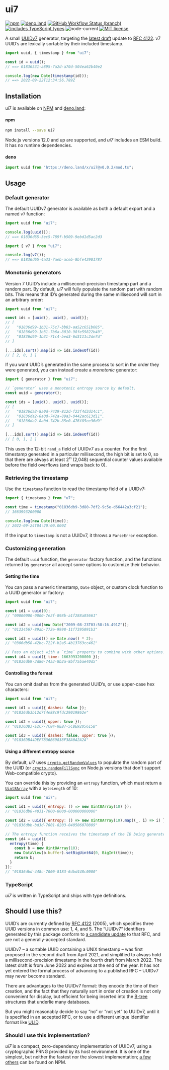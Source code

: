 ui7
===

[![npm](https://img.shields.io/npm/v/ui7?color=gray&label=%20&logo=npm)][npm]
[![deno.land](https://img.shields.io/github/v/tag/silverlyra/ui7?color=gray&label=%20&logo=deno&sort=semver)][deno]
[![GitHub Workflow Status (branch)](https://img.shields.io/github/workflow/status/silverlyra/ui7/CI/main?label=%20&logo=github)][build]
[![includes TypeScript types](https://img.shields.io/npm/types/ui7?color=333&label=%20&logo=typescript&logoColor=58baee)][typescript]
![node-current](https://img.shields.io/node/v/ui7?color=444&label=%20&logo=node.js)
[![MIT license](https://img.shields.io/npm/l/ui7?color=3ae)][license]

[npm]: https://www.npmjs.com/package/ui7
[deno]: https://deno.land/x/ui7
[build]: https://github.com/silverlyra/ui7/actions/workflows/ci.yml?query=branch%3Amain
[typescript]: https://deno.land/x/ui7/mod.ts
[license]: ./LICENSE

A small [UUIDv7][] generator, targeting the [latest draft][] update to [RFC 4122][]. v7 UUID’s are lexically sortable by their included timestamp.

[UUIDV7]: https://datatracker.ietf.org/doc/html/draft-peabody-dispatch-new-uuid-format-04#section-5.2
[latest draft]: https://datatracker.ietf.org/doc/html/draft-peabody-dispatch-new-uuid-format-04
[RFC 4122]: https://datatracker.ietf.org/doc/html/rfc4122

```js
import uuid, { timestamp } from "ui7";

const id = uuid();
// ==> 01836531-a895-7a2d-a70d-504ea62b40e2

console.log(new Date(timestamp(id)));
// ==> 2022-09-22T12:34:56.789Z
```

## Installation

ui7 is available on [NPM][npm] and [deno.land][deno]:

#### npm

```sh
npm install --save ui7
```

Node.js versions 12.0 and up are supported, and _ui7_ includes an ESM build. It has no runtime dependencies.

#### deno

```ts
import uuid from "https://deno.land/x/ui7@v0.0.2/mod.ts";
```

## Usage


### Default generator

The default UUIDv7 generator is available as both a default export and a named `v7` function:

```js
import uuid from "ui7";

console.log(uuid());
// ==> 01836d65-3ec5-789f-b509-9ebd1d5ac2d3
```

```js
import { v7 } from "ui7";

console.log(v7());
// ==> 01836d65-4a33-7aeb-aceb-8bfe42901787
```

### Monotonic generators

Version 7 UUID’s include a millisecond-precision timestamp part and a random part. By default, _ui7_ will fully populate the random part with random bits. This means that ID’s generated during the same millisecond will sort in an arbitrary order:

```js
import uuid from "ui7";

const ids = [uuid(), uuid(), uuid()];
// [
//   "01836d99-1b31-75c7-bb83-aa52c651b085",
//   "01836d99-1b31-7b6a-8010-98fe59822b40",
//   "01836d99-1b31-71c4-bed3-6d3111c2de7d"
// ]

[...ids].sort().map(id => ids.indexOf(id))
// [ 2, 0, 1 ]
```

If you want UUID’s generated in the same process to sort in the order they were generated, you can instead create a _monotonic_ generator:

```js
import { generator } from "ui7";

// `generator` uses a monotonic entropy source by default.
const uuid = generator();

const ids = [uuid(), uuid(), uuid()];
// [
//   "01836da2-8a0d-7429-812d-f23f4d3d14c1",
//   "01836da2-8a0d-742a-89a3-0442ac613d11",
//   "01836da2-8a0d-742b-85e0-476f85ee36d9"
// ]

[...ids].sort().map(id => ids.indexOf(id))
// [ 0, 1, 2 ]
```

This uses the 12-bit `rand_a` field of UUIDv7 as a counter. For the first timestamp generated in a particular millisecond, the high bit is set to 0, so that there are always at least 2¹¹ (2,048) sequential counter values available before the field overflows (and wraps back to 0).

### Retrieving the timestamp

Use the `timestamp` function to read the timestamp field of a UUIDv7:

```js
import { timestamp } from "u7";

const time = timestamp("01836db9-3d80-7df2-9c5e-d66442a3cf21");
// 1663993200000

console.log(new Date(time));
// 2022-09-24T04:20:00.000Z
```

If the input to `timestamp` is not a UUIDv7, it throws a `ParseError` exception.

### Customizing generation

The default `uuid` function, the `generator` factory function, and the functions returned by `generator` all accept some options to customize their behavior.

#### Setting the time

You can pass a numeric timestamp, `Date` object, or custom clock function to a UUID generator or factory:

```js
import uuid from "ui7";

const id1 = uuid(0);
// "00000000-0000-7e2f-898b-a1f288a85661"

const id2 = uuid(new Date("2009-08-23T03:58:16.491Z"));
// "01234567-89ab-772e-9998-11f7395091b3"

const id3 = uuid(() => Date.now() * 2);
// "0306db58-42bc-722f-b2a5-4b13763cc462"

// Pass an object with a `time` property to combine with other options:
const id4 = uuid({ time: 1663993200000 });
// "01836db9-3d80-74a3-8b2a-8bf75bae40d5"
```

#### Controlling the format

You can omit dashes from the generated UUID’s, or use upper-case hex characters:

```js
import uuid from "ui7";

const id1 = uuid({ dashes: false });
// "01836db3b12d7f4e88c9fdc29019862e"

const id2 = uuid({ upper: true });
// "01836DB3-E2C7-7C84-8EB7-5CBE9205615B"

const id3 = uuid({ dashes: false, upper: true });
// "01836DB44DEF7836B69838F38A0A2A2A"
```

#### Using a different entropy source

By default, _ui7_ uses [`crypto.getRandomValues`][webcrypto] to populate the random part of the UUID (or [`crypto.randomFillSync`][fillsync] on Node.js versions that don't support Web-compatible crypto).

You can override this by providing an `entropy` function, which must return a [`Uint8Array`][u8a] with a `byteLength` of 10:

```js
import uuid from "ui7";

const id1 = uuid({ entropy: () => new Uint8Array(10) });
// "01836db8-4831-7000-8000-000000000000"

const id2 = uuid({ entropy: () => new Uint8Array(10).map((_, i) => i) })
// "01836dbb-bd3d-7001-8203-040506070809"

// The entropy function receives the timestamp of the ID being generated:
const id4 = uuid({
  entropy(time) {
    const b = new Uint8Array(10);
    new DataView(b.buffer).setBigUint64(0, BigInt(time));
    return b;
  }
});
// "01836dbd-448c-7000-8183-6dbd448c0000"
```

[webcrypto]: https://developer.mozilla.org/en-US/docs/Web/API/Crypto/getRandomValues
[fillsync]: https://nodejs.org/api/crypto.html#cryptorandomfillsyncbuffer-offset-size
[u8a]: https://developer.mozilla.org/en-US/docs/Web/JavaScript/Reference/Global_Objects/Uint8Array

### TypeScript

_ui7_ is written in TypeScript and ships with type definitions.

## Should I use this?

UUID’s are currently defined by [RFC 4122][] (2005), which specifies three UUID versions in common use: 1, 4, and 5. The “UUIDv7” identifiers generated by this package conform to [a candidate update][ietf tracker] to that RFC, and are not a generally-accepted standard.

UUIDv7 – a sortable UUID containing a UNIX timestamp – was first proposed in the second draft from April 2021, and simplified to always hold a millisecond-precision timestamp in the fourth draft from March 2022. The latest draft is from June 2022 and expires at the end of the year. It has not yet entered the formal process of advancing to a published RFC – UUIDv7 may never become standard.

There are advantages to the UUIDv7 format: they encode the time of their creation, and the fact that they naturally sort in order of creation is not only convenient for display, but efficient for being inserted into the [B-tree][] structures that underlie many databases.

But you might reasonably decide to say “no” or “not yet” to UUIDv7, until it is specified in an accepted RFC, or to use a different unique identifier format like [ULID][].

### Should I use this implementation?

_ui7_ is a compact, zero-dependency implementation of UUIDv7, using a cryptographic PRNG provided by its host environment. It is one of the simplest, but neither the fastest nor the slowest implementation; [a few others][others] can be found on NPM.

[ietf tracker]: https://datatracker.ietf.org/doc/draft-peabody-dispatch-new-uuid-format/
[B-tree]: https://www.cs.cornell.edu/courses/cs3110/2012sp/recitations/rec25-B-trees/rec25.html
[ULID]: https://github.com/ulid/spec#readme
[others]: https://www.npmjs.com/search?q=uuidv7
